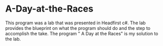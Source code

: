 # A-Day-at-the-Races
This program was a lab that was presented in Headfirst c#. The lab provides the blueprint on what the program should do and the step to accomplish the take. The program " A Day at the Races" is my solution to the lab.
